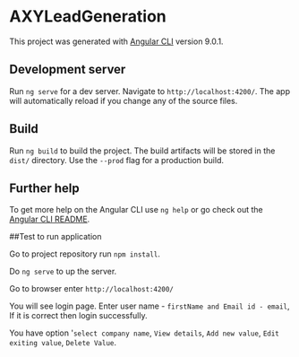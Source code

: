 # AXYLeadGeneration

This project was generated with [Angular CLI](https://github.com/angular/angular-cli) version 9.0.1.

## Development server

Run `ng serve` for a dev server. Navigate to `http://localhost:4200/`. The app will automatically reload if you change any of the source files.


## Build

Run `ng build` to build the project. The build artifacts will be stored in the `dist/` directory. Use the `--prod` flag for a production build.


## Further help

To get more help on the Angular CLI use `ng help` or go check out the [Angular CLI README](https://github.com/angular/angular-cli/blob/master/README.md).

##Test to run application

Go to project repository run `npm install`.

Do `ng serve` to up the server.

Go to browser enter `http://localhost:4200/`

You will see login page. Enter user name - `firstName and Email id - email`, If it is correct then login successfully.

You have option '`select company name`, `View details`, `Add new value`, `Edit exiting value`, `Delete Value`.